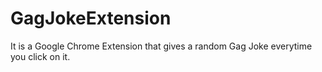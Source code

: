# GagJokeExtension

It is a Google Chrome Extension that gives a random Gag Joke everytime you click on it.
